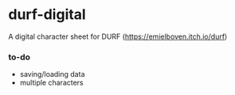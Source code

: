 # durf-digital
A digital character sheet for DURF (https://emielboven.itch.io/durf)

### to-do
- saving/loading data
- multiple characters